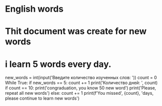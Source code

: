 # English words

# Thit document was create for new words

# i learn 5 words every day.

new_words = int(input('Введите количество изученных слов: '))
count = 0
While True:
    if new_words == 5:
        count += 1
        print('Количество дней: ', count)
        if count == 10:
            print('congraduation, you know 50 new word')
            print('Please, repeat all new words')
    else:
        count += 1
        print(f'You missed', {count}, 'days, please continue to learn new words')    
